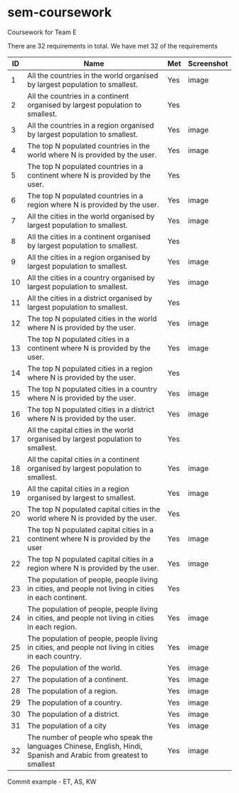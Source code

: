 # sem-coursework
Coursework for Team E


There are 32 requirements in total. We have met 32 of the requirements

| ID  | Name                                                                                                               | Met | Screenshot |
|-----|--------------------------------------------------------------------------------------------------------------------|-----|------------|
| 1   | All the countries in the world organised by largest population to smallest.                                        | Yes | image      |
| 2   | All the countries in a continent organised by largest population to smallest.                                      | Yes |            |
| 3   | All the countries in a region organised by largest population to smallest.                                         | Yes | image      |
| 4   | The top N populated countries in the world where N is provided by the user.                                        | Yes | image      |
| 5   | The top N populated countries in a continent where N is provided by the user.                                      | Yes |            |
| 6   | The top N populated countries in a region where N is provided by the user.                                         | Yes | image      |
| 7   | All the cities in the world organised by largest population to smallest.                                           | Yes | image      |
| 8   | All the cities in a continent organised by largest population to smallest.                                         | Yes |            |
| 9   | All the cities in a region organised by largest population to smallest.                                            | Yes | image      |
| 10  | All the cities in a country organised by largest population to smallest.                                           | Yes | image      |
| 11  | All the cities in a district organised by largest population to smallest.                                          | Yes |            |
| 12  | The top N populated cities in the world where N is provided by the user.                                           | Yes | image      |
| 13  | The top N populated cities in a continent where N is provided by the user.                                         | Yes | image      |
| 14  | The top N populated cities in a region where N is provided by the user.                                            | Yes |            |
| 15  | The top N populated cities in a country where N is provided by the user.                                           | Yes | image      |
| 16  | The top N populated cities in a district where N is provided by the user.                                          | Yes | image      |
| 17  | All the capital cities in the world organised by largest population to smallest.                                   | Yes |            |
| 18  | All the capital cities in a continent organised by largest population to smallest.                                 | Yes | image      |
| 19  | All the capital cities in a region organised by largest to smallest.                                               | Yes | image      |
| 20  | The top N populated capital cities in the world where N is provided by the user.                                   | Yes |            |
| 21  | The top N populated capital cities in a continent where N is provided by the user                                  | Yes | image      |
| 22  | The top N populated capital cities in a region where N is provided by the user.                                    | Yes | image      |
| 23  | The population of people, people living in cities, and people not living in cities in each continent.              | Yes |            |
| 24  | The population of people, people living in cities, and people not living in cities in each region.                 | Yes | image      |
| 25  | The population of people, people living in cities, and people not living in cities in each country.                | Yes | image      |
| 26  | The population of the world.                                                                                       | Yes | image      |
| 27  | The population of a continent.                                                                                     | Yes | image      |
| 28  | The population of a region.                                                                                        | Yes | image      |
| 29  | The population of a country.                                                                                       | Yes | image      |
| 30  | The population of a district.                                                                                      | Yes | image      |
| 31  | The population of a city                                                                                           | Yes | image      |
| 32  | The number of people who speak the languages Chinese, English, Hindi, Spanish and Arabic from greatest to smallest | Yes | image      |


Commit example - ET, AS, KW